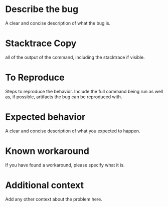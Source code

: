 # Describe the bug
A clear and concise description of what the bug is.

# Stacktrace Copy
all of the output of the command, including the stacktrace if visible.

# To Reproduce
Steps to reproduce the behavior. 
Include the full command being run as well as, if possible, artifacts the bug can be reproduced with.

# Expected behavior
A clear and concise description of what you expected to happen.

# Known workaround
If you have found a workaround, please specify what it is.

# Additional context
Add any other context about the problem here.
